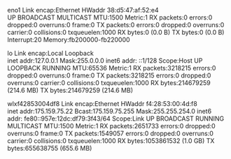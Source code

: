 eno1      Link encap:Ethernet  HWaddr 38:d5:47:af:52:e4  
          UP BROADCAST MULTICAST  MTU:1500  Metric:1
          RX packets:0 errors:0 dropped:0 overruns:0 frame:0
          TX packets:0 errors:0 dropped:0 overruns:0 carrier:0
          collisions:0 txqueuelen:1000 
          RX bytes:0 (0.0 B)  TX bytes:0 (0.0 B)
          Interrupt:20 Memory:fb200000-fb220000 

lo        Link encap:Local Loopback  
          inet addr:127.0.0.1  Mask:255.0.0.0
          inet6 addr: ::1/128 Scope:Host
          UP LOOPBACK RUNNING  MTU:65536  Metric:1
          RX packets:3218215 errors:0 dropped:0 overruns:0 frame:0
          TX packets:3218215 errors:0 dropped:0 overruns:0 carrier:0
          collisions:0 txqueuelen:1000 
          RX bytes:214679259 (214.6 MB)  TX bytes:214679259 (214.6 MB)

wlxf42853004df8 Link encap:Ethernet  HWaddr f4:28:53:00:4d:f8  
          inet addr:175.159.75.22  Bcast:175.159.75.255  Mask:255.255.254.0
          inet6 addr: fe80::957e:12dc:df79:3f43/64 Scope:Link
          UP BROADCAST RUNNING MULTICAST  MTU:1500  Metric:1
          RX packets:2651733 errors:0 dropped:0 overruns:0 frame:0
          TX packets:1549057 errors:0 dropped:0 overruns:0 carrier:0
          collisions:0 txqueuelen:1000 
          RX bytes:1053861532 (1.0 GB)  TX bytes:655638755 (655.6 MB)

